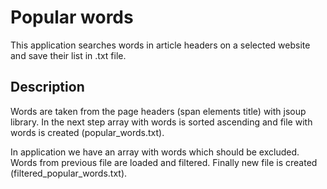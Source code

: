 # Popular words
This application searches words in article headers on a selected website and save their list in .txt file.

## Description
Words are taken from the page headers (span elements title) with jsoup library. In the next step array with words is sorted ascending and file with words is created (popular_words.txt). 

In application we have an array with words which should be excluded. Words from previous file are loaded and filtered. Finally new file is created (filtered_popular_words.txt). 